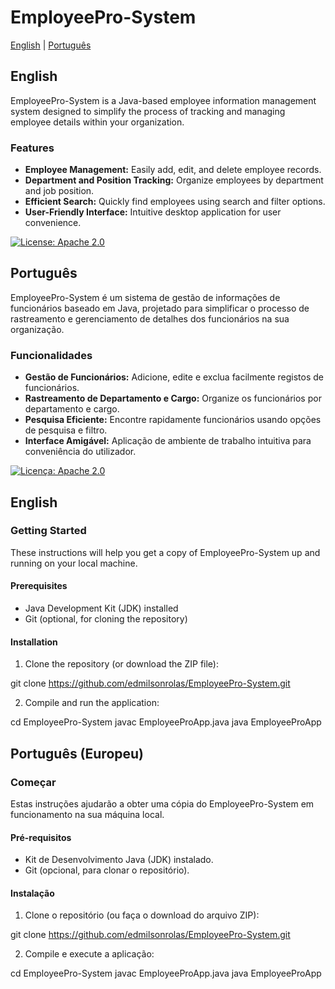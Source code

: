 # EmployeePro-System

[English](#english) | [Português](#português)

## English

EmployeePro-System is a Java-based employee information management system designed to simplify the process of tracking and managing employee details within your organization.

### Features

- **Employee Management:** Easily add, edit, and delete employee records.
- **Department and Position Tracking:** Organize employees by department and job position.
- **Efficient Search:** Quickly find employees using search and filter options.
- **User-Friendly Interface:** Intuitive desktop application for user convenience.

[![License: Apache 2.0](https://img.shields.io/badge/License-Apache%202.0-blue.svg)](https://opensource.org/licenses/Apache-2.0)

## Português

EmployeePro-System é um sistema de gestão de informações de funcionários baseado em Java, projetado para simplificar o processo de rastreamento e gerenciamento de detalhes dos funcionários na sua organização.

### Funcionalidades

- **Gestão de Funcionários:** Adicione, edite e exclua facilmente registos de funcionários.
- **Rastreamento de Departamento e Cargo:** Organize os funcionários por departamento e cargo.
- **Pesquisa Eficiente:** Encontre rapidamente funcionários usando opções de pesquisa e filtro.
- **Interface Amigável:** Aplicação de ambiente de trabalho intuitiva para conveniência do utilizador.

[![Licença: Apache 2.0](https://img.shields.io/badge/Licença-Apache%202.0-blue.svg)](https://opensource.org/licenses/Apache-2.0)

## English

### Getting Started

These instructions will help you get a copy of EmployeePro-System up and running on your local machine.

#### Prerequisites

- Java Development Kit (JDK) installed
- Git (optional, for cloning the repository)

#### Installation

1. Clone the repository (or download the ZIP file):

git clone https://github.com/edmilsonrolas/EmployeePro-System.git


2. Compile and run the application:

cd EmployeePro-System
javac EmployeeProApp.java
java EmployeeProApp


## Português (Europeu)

### Começar

Estas instruções ajudarão a obter uma cópia do EmployeePro-System em funcionamento na sua máquina local.

#### Pré-requisitos

- Kit de Desenvolvimento Java (JDK) instalado.
- Git (opcional, para clonar o repositório).

#### Instalação

1. Clone o repositório (ou faça o download do arquivo ZIP):

git clone https://github.com/edmilsonrolas/EmployeePro-System.git


2. Compile e execute a aplicação:

cd EmployeePro-System
javac EmployeeProApp.java
java EmployeeProApp


